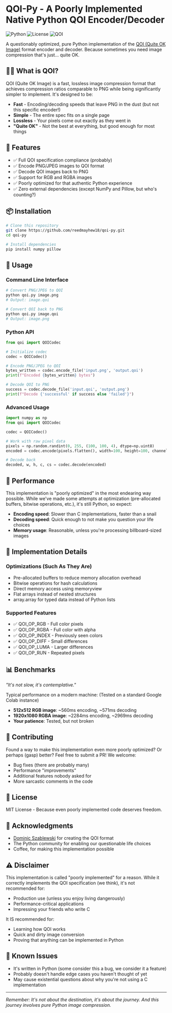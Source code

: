 # QOI-Py - A Poorly Implemented Native Python QOI Encoder/Decoder

![Python](https://img.shields.io/badge/python-3.7+-blue.svg)
![License](https://img.shields.io/badge/license-MIT-green.svg)
![QOI](https://img.shields.io/badge/QOI-spec%20compliant-orange.svg)

A questionably optimized, pure Python implementation of the [QOI (Quite OK Image)](https://qoiformat.org/) format encoder and decoder. Because sometimes you need image compression that's just... quite OK.

## 🤷‍♂️ What is QOI?

QOI (Quite OK Image) is a fast, lossless image compression format that achieves compression ratios comparable to PNG while being significantly simpler to implement. It's designed to be:
- **Fast** - Encoding/decoding speeds that leave PNG in the dust (but not this specific encoder!)
- **Simple** - The entire spec fits on a single page
- **Lossless** - Your pixels come out exactly as they went in
- **"Quite OK"** - Not the best at everything, but good enough for most things

## 🎯 Features

- ✅ Full QOI specification compliance (probably)
- ✅ Encode PNG/JPEG images to QOI format
- ✅ Decode QOI images back to PNG
- ✅ Support for RGB and RGBA images
- ✅ Poorly optimized for that authentic Python experience
- ✅ Zero external dependencies (except NumPy and Pillow, but who's counting?)

## 📦 Installation

```bash
# Clone this repository
git clone https://github.com/reedmayhew18/qoi-py.git
cd qoi-py

# Install dependencies
pip install numpy pillow
```

## 🚀 Usage

### Command Line Interface

```bash
# Convert PNG/JPEG to QOI
python qoi.py image.png
# Output: image.qoi

# Convert QOI back to PNG
python qoi.py image.qoi
# Output: image.png
```

### Python API

```python
from qoi import QOICodec

# Initialize codec
codec = QOICodec()

# Encode PNG/JPEG to QOI
bytes_written = codec.encode_file('input.png', 'output.qoi')
print(f"Encoded {bytes_written} bytes")

# Decode QOI to PNG
success = codec.decode_file('input.qoi', 'output.png')
print(f"Decode {'successful' if success else 'failed'}")
```

### Advanced Usage

```python
import numpy as np
from qoi import QOICodec

codec = QOICodec()

# Work with raw pixel data
pixels = np.random.randint(0, 255, (100, 100, 4), dtype=np.uint8)
encoded = codec.encode(pixels.flatten(), width=100, height=100, channels=4, colorspace=0)

# Decode back
decoded, w, h, c, cs = codec.decode(encoded)
```

## 🐌 Performance

This implementation is "poorly optimized" in the most endearing way possible. While we've made some attempts at optimization (pre-allocated buffers, bitwise operations, etc.), it's still Python, so expect:

- **Encoding speed**: Slower than C implementations, faster than a snail
- **Decoding speed**: Quick enough to not make you question your life choices
- **Memory usage**: Reasonable, unless you're processing billboard-sized images

## 🔧 Implementation Details

### Optimizations (Such As They Are)
- Pre-allocated buffers to reduce memory allocation overhead
- Bitwise operations for hash calculations
- Direct memory access using memoryview
- Flat arrays instead of nested structures
- array.array for typed data instead of Python lists

### Supported Features
- ✅ QOI_OP_RGB - Full color pixels
- ✅ QOI_OP_RGBA - Full color with alpha
- ✅ QOI_OP_INDEX - Previously seen colors
- ✅ QOI_OP_DIFF - Small differences
- ✅ QOI_OP_LUMA - Larger differences
- ✅ QOI_OP_RUN - Repeated pixels

## 📊 Benchmarks

*"It's not slow, it's contemplative."*

Typical performance on a modern machine: (Tested on a standard Google Colab instance)
- **512x512 RGB image**: ~560ms encoding, ~571ms decoding
- **1920x1080 RGBA image**: ~2284ms encoding, ~2969ms decoding
- **Your patience**: Tested, but not broken

## 🤝 Contributing

Found a way to make this implementation even more poorly optimized? Or perhaps (gasp) better? Feel free to submit a PR! We welcome:
- Bug fixes (there are probably many)
- Performance "improvements" 
- Additional features nobody asked for
- More sarcastic comments in the code

## 📝 License

MIT License - Because even poorly implemented code deserves freedom.

## 🙏 Acknowledgments

- [Dominic Szablewski](https://phoboslab.org/) for creating the QOI format
- The Python community for enabling our questionable life choices
- Coffee, for making this implementation possible

## ⚠️ Disclaimer

This implementation is called "poorly implemented" for a reason. While it correctly implements the QOI specification (we think), it's not recommended for:
- Production use (unless you enjoy living dangerously)
- Performance-critical applications
- Impressing your friends who write C

It IS recommended for:
- Learning how QOI works
- Quick and dirty image conversion
- Proving that anything can be implemented in Python

## 🐛 Known Issues

- It's written in Python (some consider this a bug, we consider it a feature)
- Probably doesn't handle edge cases you haven't thought of yet
- May cause existential questions about why you're not using a C implementation

---

*Remember: It's not about the destination, it's about the journey. And this journey involves pure Python image compression.*
```
